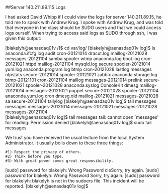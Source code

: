 ##Server 140.211.89.115 Logs


I had asked David Whipp if I could view the logs for server 140.211.89.15, he told me to speak with Andrew Krug. I spoke with Andrew Krug, and was told that everyone in the class should be SUDO users and that we could access logs ourself. When trying to access said logs as SUDO through ssh, I was given this output:


[blakelyh@aenasdaq01v /]$ cd var/log/
[blakelyh@aenasdaq01v log]$ ls
anaconda.ifcfg.log    audit          cron-20121014  dracut.log        maillog-20121028   messages-20121104  samba            spooler           wtmp
anaconda.log          boot.log       cron-20121021  httpd             maillog-20121104   mysqld.log         secure           spooler-20121014  yum.log
anaconda.program.log  btmp           cron-20121028  lastlog           messages           ntpstats           secure-20121014  spooler-20121021  zabbix
anaconda.storage.log  btmp-20121101  cron-20121104  maillog           messages-20121014  prelink            secure-20121021  spooler-20121028
anaconda.syslog       ConsoleKit     dmesg          maillog-20121014  messages-20121021  puppet             secure-20121028  spooler-20121104
anaconda.yum.log      cron           dmesg.old      maillog-20121021  messages-20121028  sa                 secure-20121104  tallylog
[blakelyh@aenasdaq01v log]$ tail messages
messages           messages-20121014  messages-20121021  messages-20121028  messages-20121104  
[blakelyh@aenasdaq01v log]$ tail messages
tail: cannot open `messages' for reading: Permission denied
[blakelyh@aenasdaq01v log]$ sudo tail messages

We trust you have received the usual lecture from the local System
Administrator. It usually boils down to these three things:

    #1) Respect the privacy of others.
    #2) Think before you type.
    #3) With great power comes great responsibility.

[sudo] password for blakelyh: 
Wrong Password
cleSorry, try again.
[sudo] password for blakelyh: 
Wrong Password
Sorry, try again.
[sudo] password for blakelyh: 
blakelyh is not in the sudoers file.  This incident will be reported.
[blakelyh@aenasdaq01v log]$ 
